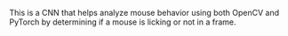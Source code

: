 This is a CNN that helps analyze mouse behavior using both OpenCV and PyTorch by determining if a mouse is licking or not in a frame.
